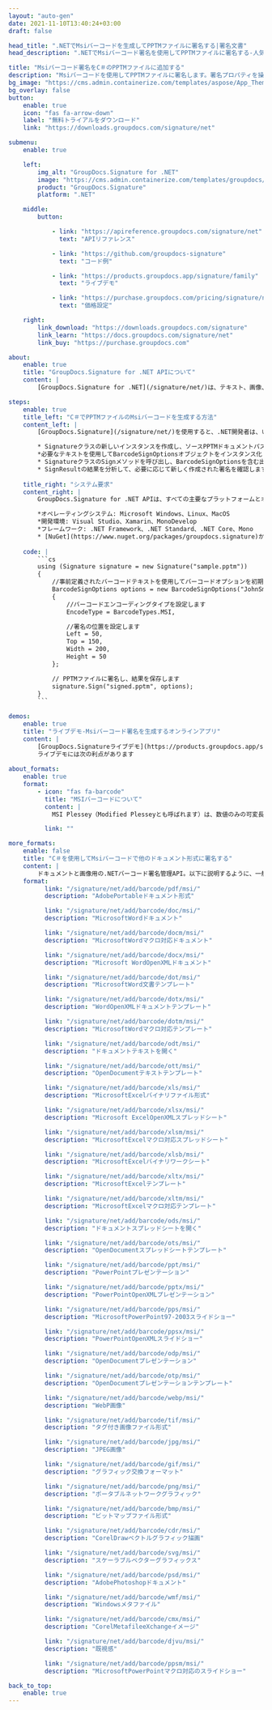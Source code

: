 ```yaml
---
layout: "auto-gen"
date: 2021-11-10T13:40:24+03:00
draft: false

head_title: ".NETでMsiバーコードを生成してPPTMファイルに署名する|署名文書"
head_description: ".NETでMsiバーコード署名を使用してPPTMファイルに署名する-人気のあるビジネスドキュメントや画像ファイル形式にバーコードを追加します."

title: "Msiバーコード署名をC＃のPPTMファイルに追加する"
description: "Msiバーコードを使用してPPTMファイルに署名します。署名プロパティを操作し、ニーズに合ったドキュメント内で高度な署名オプションを設定します."
bg_image: "https://cms.admin.containerize.com/templates/aspose/App_Themes/V3/images/bg/header1.png"
bg_overlay: false
button:
    enable: true
    icon: "fas fa-arrow-down"
    label: "無料トライアルをダウンロード"
    link: "https://downloads.groupdocs.com/signature/net"

submenu:
    enable: true

    left:
        img_alt: "GroupDocs.Signature for .NET"
        image: "https://cms.admin.containerize.com/templates/groupdocs/images/product-logos/90x90-noborder/groupdocs-signature-net.png"
        product: "GroupDocs.Signature"
        platform: ".NET"

    middle:
        button:

            - link: "https://apireference.groupdocs.com/signature/net"
              text: "APIリファレンス"

            - link: "https://github.com/groupdocs-signature"
              text: "コード例"

            - link: "https://products.groupdocs.app/signature/family"
              text: "ライブデモ"

            - link: "https://purchase.groupdocs.com/pricing/signature/net"
              text: "価格設定"

    right:
        link_download: "https://downloads.groupdocs.com/signature"
        link_learn: "https://docs.groupdocs.com/signature/net"
        link_buy: "https://purchase.groupdocs.com"

about:
    enable: true
    title: "GroupDocs.Signature for .NET APIについて"
    content: |
        [GroupDocs.Signature for .NET](/signature/net/)は、テキスト、画像、バーコード、スタンプ、フォームフィールド、QRコード、メタデータなどのさまざまな署名タイプを使用してデジタルドキュメントに電子署名するネイティブ.NETAPIです。ユーザーは、PDF、Microsoft Word、Excelワークシート、PowerPointプレゼンテーション、Adobe Photoshop、メタファイル、および画像ファイル形式内のデジタル署名を追加、編集、検証、削除、および検索でき、必要に応じて署名プロパティをカスタマイズするための追加サポートがあります。

steps:
    enable: true
    title_left: "C＃でPPTMファイルのMsiバーコードを生成する方法"
    content_left: |
        [GroupDocs.Signature](/signature/net/)を使用すると、.NET開発者は、いくつかの簡単な手順を実行することで、アプリケーション内のPPTMファイルにMsiバーコードを簡単に追加できます。

        * Signatureクラスの新しいインスタンスを作成し、ソースPPTMドキュメントパスをコンストラクターパラメーターとして渡します。
        *必要なテキストを使用してBarcodeSignOptionsオブジェクトをインスタンス化し、EncodeTypeプロパティをMSIに設定します。
        * SignatureクラスのSignメソッドを呼び出し、BarcodeSignOptionsを含む出力PPTMファイル名を渡します。
        * SignResultの結果を分析して、必要に応じて新しく作成された署名を確認します。
        
    title_right: "システム要求"
    content_right: |
        GroupDocs.Signature for .NET APIは、すべての主要なプラットフォームとオペレーティングシステムでサポートされています。以下のコードを実行する前に、システムに次の前提条件がインストールされていることを確認してください。

        *オペレーティングシステム: Microsoft Windows、Linux、MacOS
        *開発環境: Visual Studio、Xamarin、MonoDevelop
        *フレームワーク: .NET Framework、.NET Standard、.NET Core、Mono
        * [NuGet](https://www.nuget.org/packages/groupdocs.signature)からGroupDocs.Signaturefor.NETの最新バージョンをダウンロードします
        
    code: |
        ```cs
        using (Signature signature = new Signature("sample.pptm"))
        {
            //事前定義されたバーコードテキストを使用してバーコードオプションを初期化します
            BarcodeSignOptions options = new BarcodeSignOptions("JohnSmith")
            {
                //バーコードエンコーディングタイプを設定します
                EncodeType = BarcodeTypes.MSI,

                //署名の位置を設定します
                Left = 50,
                Top = 150,
                Width = 200,
                Height = 50
            };

            // PPTMファイルに署名し、結果を保存します 
            signature.Sign("signed.pptm", options);
        }
        ```
        
demos:
    enable: true
    title: "ライブデモ-Msiバーコード署名を生成するオンラインアプリ"
    content: |
        [GroupDocs.Signatureライブデモ](https://products.groupdocs.app/signature/family)サイトにアクセスして、今すぐMsiバーコードをPPTMファイルに追加してください。  
        ライブデモには次の利点があります
        
about_formats:
    enable: true
    format:
        - icon: "fas fa-barcode"
          title: "MSIバーコードについて"
          content: |
            MSI Plessey（Modified Plesseyとも呼ばれます）は、数値のみの可変長シンボルであり、1971年に英国のPlesseyCompanyによって開発されたPlesseyCodeの変形です。MSIPlesseyは通常、在庫追跡に使用されています。スーパーマーケットやその他の倉庫環境の棚の前端などで、製品が保管されている場所を示します。また、ストレージコンテナの識別にも使用されています。

          link: ""

more_formats:
    enable: false
    title: "C＃を使用してMsiバーコードで他のドキュメント形式に署名する"
    content: |
        ドキュメントと画像用の.NETバーコード署名管理API。以下に説明するように、一般的なファイル形式のいくつかにバーコード署名を追加します。
    format: 
          link: "/signature/net/add/barcode/pdf/msi/"
          description: "AdobePortableドキュメント形式"

          link: "/signature/net/add/barcode/doc/msi/"
          description: "MicrosoftWordドキュメント"

          link: "/signature/net/add/barcode/docm/msi/"
          description: "MicrosoftWordマクロ対応ドキュメント"

          link: "/signature/net/add/barcode/docx/msi/"
          description: "Microsoft WordOpenXMLドキュメント"

          link: "/signature/net/add/barcode/dot/msi/"
          description: "MicrosoftWord文書テンプレート"

          link: "/signature/net/add/barcode/dotx/msi/"
          description: "WordOpenXMLドキュメントテンプレート"

          link: "/signature/net/add/barcode/dotm/msi/"
          description: "MicrosoftWordマクロ対応テンプレート"       

          link: "/signature/net/add/barcode/odt/msi/"
          description: "ドキュメントテキストを開く"

          link: "/signature/net/add/barcode/ott/msi/"
          description: "OpenDocumentテキストテンプレート"

          link: "/signature/net/add/barcode/xls/msi/"
          description: "MicrosoftExcelバイナリファイル形式"

          link: "/signature/net/add/barcode/xlsx/msi/"
          description: "Microsoft ExcelOpenXMLスプレッドシート"

          link: "/signature/net/add/barcode/xlsm/msi/"
          description: "MicrosoftExcelマクロ対応スプレッドシート"

          link: "/signature/net/add/barcode/xlsb/msi/"
          description: "MicrosoftExcelバイナリワークシート"

          link: "/signature/net/add/barcode/xltx/msi/"
          description: "MicrosoftExcelテンプレート"

          link: "/signature/net/add/barcode/xltm/msi/"
          description: "MicrosoftExcelマクロ対応テンプレート"

          link: "/signature/net/add/barcode/ods/msi/"
          description: "ドキュメントスプレッドシートを開く"

          link: "/signature/net/add/barcode/ots/msi/"
          description: "OpenDocumentスプレッドシートテンプレート"

          link: "/signature/net/add/barcode/ppt/msi/"
          description: "PowerPointプレゼンテーション"

          link: "/signature/net/add/barcode/pptx/msi/"
          description: "PowerPointOpenXMLプレゼンテーション"

          link: "/signature/net/add/barcode/pps/msi/"
          description: "MicrosoftPowerPoint97-2003スライドショー"

          link: "/signature/net/add/barcode/ppsx/msi/"
          description: "PowerPointOpenXMLスライドショー"                              

          link: "/signature/net/add/barcode/odp/msi/"
          description: "OpenDocumentプレゼンテーション"

          link: "/signature/net/add/barcode/otp/msi/"
          description: "OpenDocumentプレゼンテーションテンプレート"

          link: "/signature/net/add/barcode/webp/msi/"
          description: "WebP画像"

          link: "/signature/net/add/barcode/tif/msi/"
          description: "タグ付き画像ファイル形式"

          link: "/signature/net/add/barcode/jpg/msi/"
          description: "JPEG画像"

          link: "/signature/net/add/barcode/gif/msi/"
          description: "グラフィック交換フォーマット"

          link: "/signature/net/add/barcode/png/msi/"
          description: "ポータブルネットワークグラフィック"

          link: "/signature/net/add/barcode/bmp/msi/"
          description: "ビットマップファイル形式"

          link: "/signature/net/add/barcode/cdr/msi/"
          description: "CorelDrawベクトルグラフィック描画"

          link: "/signature/net/add/barcode/svg/msi/"
          description: "スケーラブルベクターグラフィックス"

          link: "/signature/net/add/barcode/psd/msi/"
          description: "AdobePhotoshopドキュメント"

          link: "/signature/net/add/barcode/wmf/msi/"
          description: "Windowsメタファイル"        

          link: "/signature/net/add/barcode/cmx/msi/"
          description: "CorelMetafileeXchangeイメージ"

          link: "/signature/net/add/barcode/djvu/msi/"
          description: "既視感"

          link: "/signature/net/add/barcode/ppsm/msi/"
          description: "MicrosoftPowerPointマクロ対応のスライドショー"

back_to_top:
    enable: true
---
```

